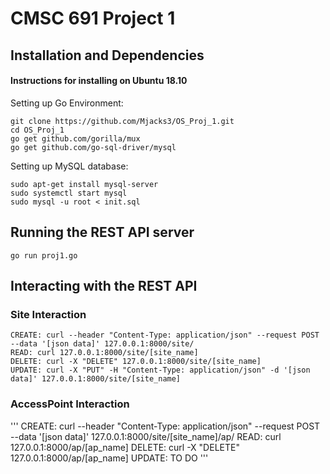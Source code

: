 
# CMSC 691 Project 1

## Installation and Dependencies

#### Instructions for installing on Ubuntu 18.10

Setting up Go Environment:
```
git clone https://github.com/Mjacks3/OS_Proj_1.git
cd OS_Proj_1
go get github.com/gorilla/mux
go get github.com/go-sql-driver/mysql
```

Setting up MySQL database:
```
sudo apt-get install mysql-server
sudo systemctl start mysql
sudo mysql -u root < init.sql
```

## Running the REST API server
```
go run proj1.go
```

## Interacting with the REST API
### Site Interaction
```
CREATE: curl --header "Content-Type: application/json" --request POST --data '[json data]' 127.0.0.1:8000/site/
READ: curl 127.0.0.1:8000/site/[site_name]
DELETE: curl -X "DELETE" 127.0.0.1:8000/site/[site_name]
UPDATE: curl -X "PUT" -H "Content-Type: application/json" -d '[json data]' 127.0.0.1:8000/site/[site_name]
```
### AccessPoint Interaction
'''
CREATE: curl --header "Content-Type: application/json" --request POST --data '[json data]' 127.0.0.1:8000/site/[site_name]/ap/
READ: curl 127.0.0.1:8000/ap/[ap_name]
DELETE: curl -X "DELETE" 127.0.0.1:8000/ap/[ap_name]
UPDATE: TO DO
'''